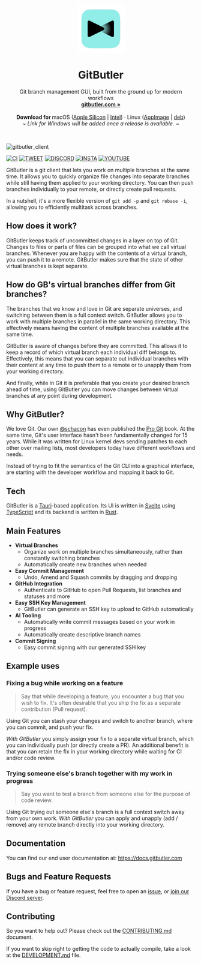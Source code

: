<p align="center">
  <p align="center">
   <img width="128px" src="gitbutler-app/icons/128x128@2x.png" />
  </p>
	<h1 align="center"><b>GitButler</b></h1>
	<p align="center">
		Git branch management GUI, built from the ground up for modern workflows
    <br />
    <a href="https://gitbutler.com"><strong>gitbutler.com »</strong></a>
    <br />
    <br />
    <b>Download for </b>
    macOS (<a href="https://app.gitbutler.com/downloads/release/darwin/aarch64/dmg">Apple Silicon</a> |
      <a href="https://app.gitbutler.com/downloads/release/darwin/x86_64/dmg">Intel</a>) ·
		Linux (<a href="https://app.gitbutler.com/downloads/release/linux/x86_64/gz">AppImage</a> |
       <a href="https://app.gitbutler.com/downloads/release/linux/x86_64/deb">deb</a>)
    <br />
    <i>~ Link for Windows will be added once a release is available. ~</i>
  </p>
</p>

<br/>

![gitbutler_client](https://github.com/gitbutlerapp/gitbutler/assets/70/89466226-fc0b-4d42-951c-67d95590e00c)

[![CI][s0]][l0] [![TWEET][s1]][l1] [![DISCORD][s2]][l2] [![INSTA][s3]][l3] [![YOUTUBE][s5]][l5]

[s0]: https://github.com/gitbutlerapp/gitbutler/actions/workflows/push.yaml/badge.svg
[l0]: https://github.com/gitbutlerapp/gitbutler/actions/workflows/push.yaml
[s1]: https://img.shields.io/badge/Twitter-black?logo=x&logoColor=white
[l1]: https://twitter.com/intent/follow?screen_name=gitbutler
[s2]: https://img.shields.io/discord/1060193121130000425?label=Discord&color=5865F2
[l2]: https://discord.gg/MmFkmaJ42D
[s3]: https://img.shields.io/badge/Instagram-E4405F?logo=instagram&logoColor=white
[l3]: https://instagram.com/gitbutlerapp
[s5]: https://img.shields.io/youtube/channel/subscribers/UCQiEMslIPy6ylW_TJXZ7nUQ
[l5]: https://www.youtube.com/@gitbutlerapp

GitButler is a git client that lets you work on multiple branches at the same time.
It allows you to quickly organize file changes into separate branches while still having them applied to your working directory.
You can then push branches individually to your remote, or directly create pull requests.

In a nutshell, it's a more flexible version of `git add -p` and `git rebase -i`, allowing you to efficiently multitask across branches.

## How does it work?

GitButler keeps track of uncommitted changes in a layer on top of Git. Changes to files or parts of files can be grouped into what we call virtual branches. Whenever you are happy with the contents of a virtual branch, you can push it to a remote. GitButler makes sure that the state of other virtual branches is kept separate.

## How do GB's virtual branches differ from Git branches?

The branches that we know and love in Git are separate universes, and switching between them is a full context switch. GitButler allows you to work with multiple branches in parallel in the same working directory. This effectively means having the content of multiple branches available at the same time.

GitButler is aware of changes before they are committed. This allows it to keep a record of which virtual branch each individual diff belongs to. Effectively, this means that you can separate out individual branches with their content at any time to push them to a remote or to unapply them from your working directory.

And finally, while in Git it is preferable that you create your desired branch ahead of time, using GitButler you can move changes between virtual branches at any point during development.

## Why GitButler?

We love Git. Our own [@schacon](https://github.com/schacon) has even published the [Pro Git](https://git-scm.com/book/en/v2) book. At the same time, Git's user interface hasn't been fundamentally changed for 15 years. While it was written for Linux kernel devs sending patches to each other over mailing lists, most developers today have different workflows and needs.

Instead of trying to fit the semantics of the Git CLI into a graphical interface, are starting with the developer workflow and mapping it back to Git.

## Tech

GitButler is a [Tauri](https://tauri.app/)-based application. Its UI is written in [Svelte](https://svelte.dev/) using [TypeScript](https://www.typescriptlang.org) and its backend is written in [Rust](https://www.rust-lang.org/).

## Main Features

- **Virtual Branches**
  - Organize work on multiple branches simultaneously, rather than constantly switching branches
  - Automatically create new branches when needed
- **Easy Commit Management**
  - Undo, Amend and Squash commits by dragging and dropping
- **GitHub Integration**
  - Authenticate to GitHub to open Pull Requests, list branches and statuses and more
- **Easy SSH Key Management**
  - GitButler can generate an SSH key to upload to GitHub automatically
- **AI Tooling**
  - Automatically write commit messages based on your work in progress
  - Automatically create descriptive branch names
- **Commit Signing**
  - Easy commit signing with our generated SSH key

## Example uses

### Fixing a bug while working on a feature

> Say that while developing a feature, you encounter a bug that you wish to fix. It's often desirable that you ship the fix as a separate contribution (Pull request).

Using Git you can stash your changes and switch to another branch, where you can commit, and push your fix.

*With GitButler* you simply assign your fix to a separate virtual branch, which you can individually push (or directly create a PR). An additional benefit is that you can retain the fix in your working directory while waiting for CI and/or code review.

### Trying someone else's branch together with my work in progress

> Say you want to test a branch from someone else for the purpose of code review.

Using Git trying out someone else's branch is a full context switch away from your own work.
*With GitButler* you can apply and unapply (add / remove) any remote branch directly into your working directory.

## Documentation

You can find our end user documentation at: https://docs.gitbutler.com

## Bugs and Feature Requests

If you have a bug or feature request, feel free to open an [issue](https://github.com/gitbutlerapp/gitbutler/issues/new),
or [join our Discord server](https://discord.gg/wDKZCPEjXC).

## Contributing

So you want to help out? Please check out the [CONTRIBUTING.md](CONTRIBUTING.md)
document.

If you want to skip right to getting the code to actually compile, take a look
at the [DEVELOPMENT.md](DEVELOPMENT.md) file.
